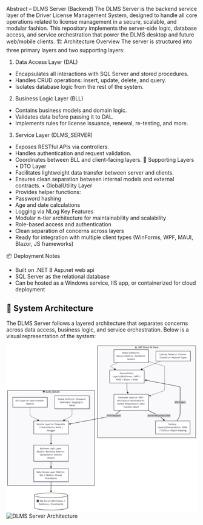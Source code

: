 Abstract – DLMS Server (Backend)
The DLMS Server is the backend service layer of the Driver License Management System, designed to handle all core operations related to license management in a secure, scalable, and modular fashion. This repository implements the server-side logic, database access, and service orchestration that power the DLMS desktop and future web/mobile clients.
🏗️ Architecture Overview
The server is structured into three primary layers and two supporting layers:
1. Data Access Layer (DAL)
- Encapsulates all interactions with SQL Server and stored procedures.
- Handles CRUD operations: insert, update, delete, and query.
- Isolates database logic from the rest of the system.
2. Business Logic Layer (BLL)
- Contains business models and domain logic.
- Validates data before passing it to DAL.
- Implements rules for license issuance, renewal, re-testing, and more.
3. Service Layer (DLMS_SERVER)
- Exposes RESTful APIs via controllers.
- Handles authentication and request validation.
- Coordinates between BLL and client-facing layers.
🧩 Supporting Layers
• DTO Layer
- Facilitates lightweight data transfer between server and clients.
- Ensures clean separation between internal models and external contracts.
• GlobalUtility Layer
- Provides helper functions:
- Password hashing
- Age and date calculations
- Logging via NLog
Key Features
- Modular n-tier architecture for maintainability and scalability
- Role-based access and authentication
- Clean separation of concerns across layers
- Ready for integration with multiple client types (WinForms, WPF, MAUI, Blazor, JS frameworks) 

📦 Deployment Notes
- Built on .NET 8 Asp.net web api 
- SQL Server as the relational database
- Can be hosted as a Windows service, IIS app, or containerized for cloud deployment 

## 🧭 System Architecture

The DLMS Server follows a layered architecture that separates concerns across data access, business logic, and service orchestration. Below is a visual representation of the system:

![DLMS Server Architecture](docs/DLMS_Architecture.png)
![DLMS Server Architecture](Schema/DatabaseSchema.png)




